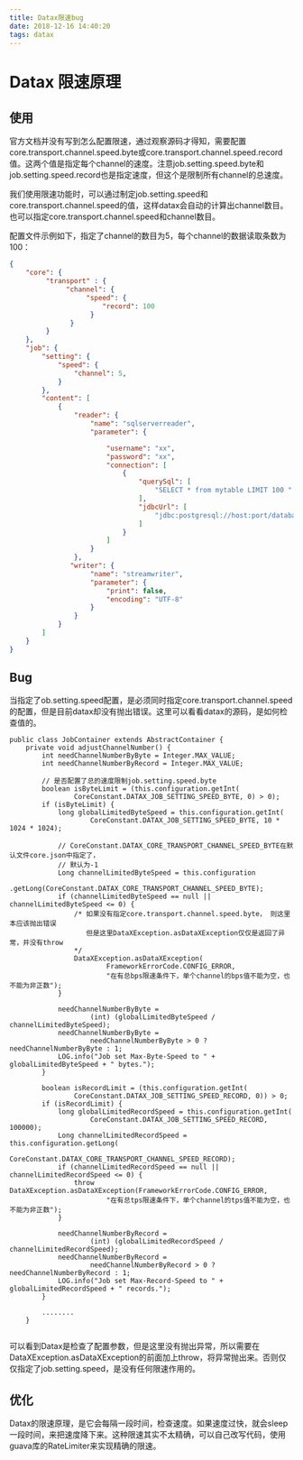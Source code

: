 ```yaml
---
title: Datax限速bug
date: 2018-12-16 14:40:20
tags: datax
---
```


# Datax 限速原理 #

## 使用 ##

官方文档并没有写到怎么配置限速，通过观察源码才得知，需要配置core.transport.channel.speed.byte或core.transport.channel.speed.record值。这两个值是指定每个channel的速度。注意job.setting.speed.byte和job.setting.speed.record也是指定速度，但这个是限制所有channel的总速度。

我们使用限速功能时，可以通过制定job.setting.speed和core.transport.channel.speed的值，这样datax会自动的计算出channel数目。也可以指定core.transport.channel.speed和channel数目。

配置文件示例如下，指定了channel的数目为5，每个channel的数据读取条数为100：

```json
{
    "core": {
         "transport" : {
              "channel": {
                   "speed": {
                       "record": 100
                    }
               }
         }
    },
    "job": {
        "setting": {
            "speed": {
                "channel": 5,
            }
        },
        "content": [
            {
                "reader": {
                    "name": "sqlserverreader",
                    "parameter": {

                        "username": "xx",
                        "password": "xx",
                        "connection": [
                            {
                                "querySql": [
                                    "SELECT * from mytable LIMIT 100 "
                                ],
                                "jdbcUrl": [
                                    "jdbc:postgresql://host:port/database"
                                ]
                            }
                        ]
                    }
                },
               "writer": {
                    "name": "streamwriter",
                    "parameter": {
                        "print": false,
                        "encoding": "UTF-8"
                    }
                }
            }
        ]
    }
}
```



## Bug ##

当指定了ob.setting.speed配置，是必须同时指定core.transport.channel.speed的配置，但是目前datax却没有抛出错误。这里可以看看datax的源码，是如何检查值的。

```
public class JobContainer extends AbstractContainer {
	private void adjustChannelNumber() {
        int needChannelNumberByByte = Integer.MAX_VALUE;
        int needChannelNumberByRecord = Integer.MAX_VALUE;
        
	    // 是否配置了总的速度限制job.setting.speed.byte
        boolean isByteLimit = (this.configuration.getInt(
                CoreConstant.DATAX_JOB_SETTING_SPEED_BYTE, 0) > 0);
        if (isByteLimit) {
            long globalLimitedByteSpeed = this.configuration.getInt(
                    CoreConstant.DATAX_JOB_SETTING_SPEED_BYTE, 10 * 1024 * 1024);

            // CoreConstant.DATAX_CORE_TRANSPORT_CHANNEL_SPEED_BYTE在默认文件core.json中指定了，
            // 默认为-1
            Long channelLimitedByteSpeed = this.configuration
                    .getLong(CoreConstant.DATAX_CORE_TRANSPORT_CHANNEL_SPEED_BYTE);
            if (channelLimitedByteSpeed == null || channelLimitedByteSpeed <= 0) {
                /* 如果没有指定core.transport.channel.speed.byte， 则这里本应该抛出错误
                   但是这里DataXException.asDataXException仅仅是返回了异常，并没有throw
                */
                DataXException.asDataXException(
                        FrameworkErrorCode.CONFIG_ERROR,
                        "在有总bps限速条件下，单个channel的bps值不能为空，也不能为非正数");
            }

            needChannelNumberByByte =
                    (int) (globalLimitedByteSpeed / channelLimitedByteSpeed);
            needChannelNumberByByte =
                    needChannelNumberByByte > 0 ? needChannelNumberByByte : 1;
            LOG.info("Job set Max-Byte-Speed to " + globalLimitedByteSpeed + " bytes.");
        }

        boolean isRecordLimit = (this.configuration.getInt(
                CoreConstant.DATAX_JOB_SETTING_SPEED_RECORD, 0)) > 0;
        if (isRecordLimit) {
            long globalLimitedRecordSpeed = this.configuration.getInt(
                    CoreConstant.DATAX_JOB_SETTING_SPEED_RECORD, 100000);
            Long channelLimitedRecordSpeed = this.configuration.getLong(
                    CoreConstant.DATAX_CORE_TRANSPORT_CHANNEL_SPEED_RECORD);
            if (channelLimitedRecordSpeed == null || channelLimitedRecordSpeed <= 0) {
                throw DataXException.asDataXException(FrameworkErrorCode.CONFIG_ERROR,
                        "在有总tps限速条件下，单个channel的tps值不能为空，也不能为非正数");
            }

            needChannelNumberByRecord =
                    (int) (globalLimitedRecordSpeed / channelLimitedRecordSpeed);
            needChannelNumberByRecord =
                    needChannelNumberByRecord > 0 ? needChannelNumberByRecord : 1;
            LOG.info("Job set Max-Record-Speed to " + globalLimitedRecordSpeed + " records.");
        }

        ........
    }
        
```

可以看到Datax是检查了配置参数，但是这里没有抛出异常，所以需要在DataXException.asDataXException的前面加上throw，将异常抛出来。否则仅仅指定了job.setting.speed，是没有任何限速作用的。

## 优化 ##

Datax的限速原理，是它会每隔一段时间，检查速度。如果速度过快，就会sleep一段时间，来把速度降下来。这种限速其实不太精确，可以自己改写代码，使用guava库的RateLimiter来实现精确的限速。

